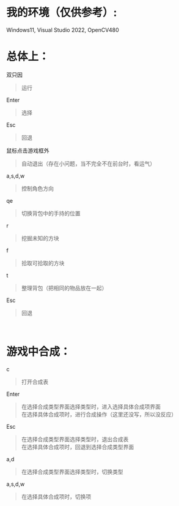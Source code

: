# 我的环境（仅供参考）:
Windows11, Visual Studio 2022, OpenCV480

# 总体上：
双只因<br>
>运行<br>

Enter<br>
>选择<br>

Esc<br>
>回退<br>

鼠标点击游戏框外<br>
>自动退出（存在小问题，当不完全不在前台时，看运气）<br>

a,s,d,w<br>
>控制角色方向<br>

qe<br>
>切换背包中的手持的位置<br>

r<br>
>挖掘未知的方块<br>

f<br>
>拾取可拾取的方块<br>

t<br>
>整理背包（把相同的物品放在一起）<br>

Esc<br>
>回退<br>
<br>





# 游戏中合成：<br>
c <br>
>打开合成表<br>

Enter<br>
>在选择合成类型界面选择类型时，进入选择具体合成项界面<br>
>在选择具体合成项时，进行合成操作（这里还没写，所以没反应）<br>

Esc<br>
>在选择合成类型界面选择类型时，退出合成表<br>
>在选择具体合成项时，回退到选择合成类型界面<br>

a,d<br>
>在选择合成类型界面选择类型时，切换类型<br>

a,s,d,w<br>
>在选择具体合成项时，切换项<br>
